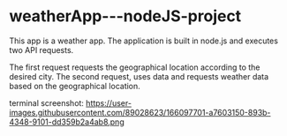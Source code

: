 # weatherApp---nodeJS-project

This app is a weather app.
The application is built in node.js and executes two API requests.

The first request requests the geographical location according to the desired city. The second request, uses data and requests weather data based on the geographical location.

terminal screenshot: 
https://user-images.githubusercontent.com/89028623/166097701-a7603150-893b-4348-9101-dd359b2a4ab8.png
